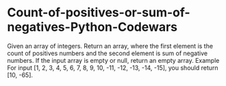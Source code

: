 # Count-of-positives-or-sum-of-negatives-Python-Codewars
Given an array of integers.  Return an array, where the first element is the count of positives numbers and the second element is sum of negative numbers.  If the input array is empty or null, return an empty array.  Example For input [1, 2, 3, 4, 5, 6, 7, 8, 9, 10, -11, -12, -13, -14, -15], you should return [10, -65].
